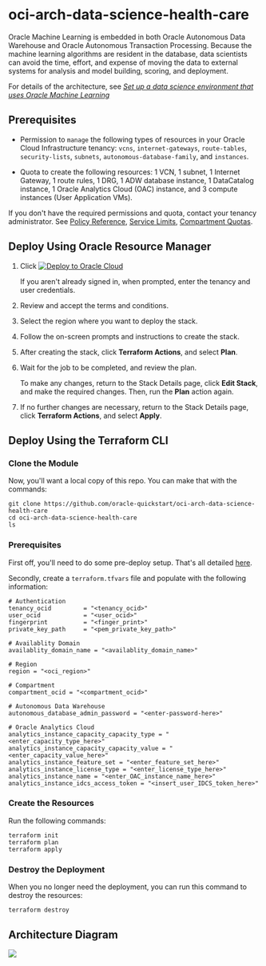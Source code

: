 # oci-arch-data-science-health-care

Oracle Machine Learning is embedded in both Oracle Autonomous Data Warehouse and Oracle Autonomous Transaction Processing. Because the machine learning algorithms are resident in the database, data scientists can avoid the time, effort, and expense of moving the data to external systems for analysis and model building, scoring, and deployment.

For details of the architecture, see [_Set up a data science environment that uses Oracle Machine Learning_](https://docs.oracle.com/en/solutions/data-science-environment/index.html)

## Prerequisites

- Permission to `manage` the following types of resources in your Oracle Cloud Infrastructure tenancy: `vcns`, `internet-gateways`, `route-tables`, `security-lists`, `subnets`, `autonomous-database-family`, and `instances`.

- Quota to create the following resources: 1 VCN, 1 subnet, 1 Internet Gateway, 1 route rules, 1 DRG, 1 ADW database instance, 1 DataCatalog instance, 1 Oracle Analytics Cloud (OAC) instance, and 3 compute instances (User Application VMs).

If you don't have the required permissions and quota, contact your tenancy administrator. See [Policy Reference](https://docs.cloud.oracle.com/en-us/iaas/Content/Identity/Reference/policyreference.htm), [Service Limits](https://docs.cloud.oracle.com/en-us/iaas/Content/General/Concepts/servicelimits.htm), [Compartment Quotas](https://docs.cloud.oracle.com/iaas/Content/General/Concepts/resourcequotas.htm).

## Deploy Using Oracle Resource Manager

1. Click [![Deploy to Oracle Cloud](https://oci-resourcemanager-plugin.plugins.oci.oraclecloud.com/latest/deploy-to-oracle-cloud.svg)](https://cloud.oracle.com/resourcemanager/stacks/create?region=home&zipUrl=https://github.com/oracle-quickstart/oci-arch-data-science-health-care/releases/latest/download/oci-arch-data-science-health-care-stack-latest.zip)

    If you aren't already signed in, when prompted, enter the tenancy and user credentials.

2. Review and accept the terms and conditions.

3. Select the region where you want to deploy the stack.

4. Follow the on-screen prompts and instructions to create the stack.

5. After creating the stack, click **Terraform Actions**, and select **Plan**.

6. Wait for the job to be completed, and review the plan.

    To make any changes, return to the Stack Details page, click **Edit Stack**, and make the required changes. Then, run the **Plan** action again.

7. If no further changes are necessary, return to the Stack Details page, click **Terraform Actions**, and select **Apply**. 

## Deploy Using the Terraform CLI

### Clone the Module
Now, you'll want a local copy of this repo. You can make that with the commands:

    git clone https://github.com/oracle-quickstart/oci-arch-data-science-health-care
    cd oci-arch-data-science-health-care
    ls

### Prerequisites
First off, you'll need to do some pre-deploy setup.  That's all detailed [here](https://github.com/cloud-partners/oci-prerequisites).

Secondly, create a `terraform.tfvars` file and populate with the following information:

```
# Authentication
tenancy_ocid         = "<tenancy_ocid>"
user_ocid            = "<user_ocid>"
fingerprint          = "<finger_print>"
private_key_path     = "<pem_private_key_path>"

# Availablity Domain 
availablity_domain_name = "<availablity_domain_name>"

# Region
region = "<oci_region>"

# Compartment
compartment_ocid = "<compartment_ocid>"

# Autonomous Data Warehouse
autonomous_database_admin_password = "<enter-password-here>"

# Oracle Analytics Cloud
analytics_instance_capacity_capacity_type = "<enter_capacity_type_here>"
analytics_instance_capacity_capacity_value = "<enter_capacity_value_here>"
analytics_instance_feature_set = "<enter_feature_set_here>"
analytics_instance_license_type = "<enter_license_type_here>"
analytics_instance_name = "<enter_OAC_instance_name_here>"
analytics_instance_idcs_access_token = "<insert_user_IDCS_token_here>"

````

### Create the Resources
Run the following commands:

    terraform init
    terraform plan
    terraform apply

### Destroy the Deployment
When you no longer need the deployment, you can run this command to destroy the resources:

    terraform destroy

## Architecture Diagram

![](./images/oci-arch-data-science-health-care.png)

